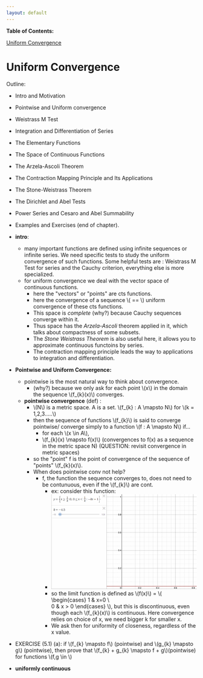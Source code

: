 ```yaml
---
layout: default
---
```

<script type="text/javascript" async
  src="https://cdn.mathjax.org/mathjax/latest/MathJax.js?config=TeX-MML-AM_CHTML">
</script>


**Table of Contents:**

[Uniform Convergence](#chapter-5-uniform-convergence)

# Uniform Convergence

Outline: 

* Intro and Motivation 
* Pointwise and Uniform convergence
* Weistrass M Test
* Integration and Differentiation of Series
* The Elementary Functions
* The Space of Continuous Functions
* The Arzela-Ascoli Theorem
* The Contraction Mapping Principle and Its Applications
* The Stone-Weistrass Theorem
* The Dirichlet and Abel Tests
* Power Series and Cesaro and Abel Summability
* Examples and Exercises (end of chapter). 

* **intro**: 
    -  many important functions are defined using infinite sequences or infinite series. We need specific tests to study the uniform convergence of such functions. Some helpful tests are : Weistrass M Test for series and the Cauchy criterion, everything else is more specialized. 
    -  for uniform convergence we deal with the vector space of continuous functions.
        + here the "vectors" or "points" are cts functions. 
        + here the convergence of a sequence \\( == \\) uniform convergence of these cts functions. 
        + This space is _complete_ (why?) because Cauchy sequences converge within it. 
        + Thus space has the _Arzela-Ascoli_ theorem applied in it, which talks about compactness of some subsets. 
        + The _Stone Weistrass Theorem_ is also useful here, it allows you to approximate continuous functoins by series. 
        + The contraction mapping principle leads the way to applications to integration and differentiation. 

* **Pointwise and Uniform Convergence:**
    - pointwise is the most natural way to think about convergence. 
        + (why?) because we only ask for each point \\(x\\) in the domain the sequence \\(f\_{k}(x)\\) converges. 
    - **pointwise convergence** (def) : 
        + \\(N\\) is a metric space. A is a set. \\(f\_{k} : A \mapsto N\\) for \\(k = 1,2,3.....\\)
        + then the sequence of functions \\(f\_{k}\\) is said to converge pointwise/ converge simply to a function \\(f : A \mapsto N\\) if...
            * for each \\(x \in A\\), 
            * \\(f\_{k}(x) \mapsto f(x)\\) (convergences to f(x) as a sequence in the metric space N) (QUESTION: revisit convergence in metric spaces)
        + so the "point" f is the point of convergence of the sequence of "points" \\(f\_{k}(x)\\). 
        + When does pointwise conv not help?
            * f, the function the sequence converges to, does not need to be contunuous, even if the \\(f\_{k}\\) are cont. 
                - ex: consider this function:
                - ![example function](/gif/function1.gif)
                - so the limit function is defined as \\(f(x)\\) = \\( \begin{cases} 
                1 & x=0 \\\
                0 & x > 0 
                \end{cases} \\), but this is discontinuous, even though each \\(f\_{k}(x)\\) is continuous. Here convergence relies on choice of x, we need bigger k for smaller x. 
                - We ask then for uniformity of closeness, regardless of the x value. 
* EXERCISE (5.1) (a): if \\(f\_{k} \mapsto f\\) (pointwise) and \\(g\_{k} \mapsto g\\) (pointwise), then prove that \\(f\_{k} + g\_{k} \mapsto f + g\\)(pointwise) for functions \\(f,g \in \\)
* **uniformly continuous**

